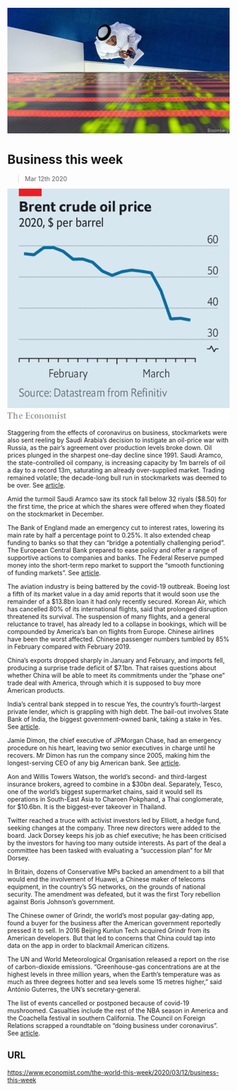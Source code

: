 ![](./images/20200314_WWP501.jpg)

# Business this week

> Mar 12th 2020

![](./images/20200314_WWC695_0.png)

Staggering from the effects of coronavirus on business, stockmarkets were also sent reeling by Saudi Arabia’s decision to instigate an oil-price war with Russia, as the pair’s agreement over production levels broke down. Oil prices plunged in the sharpest one-day decline since 1991. Saudi Aramco, the state-controlled oil company, is increasing capacity by 1m barrels of oil a day to a record 13m, saturating an already over-supplied market. Trading remained volatile; the decade-long bull run in stockmarkets was deemed to be over. See [article](https://www.economist.com//finance-and-economics/2020/03/12/no-one-is-likely-to-win-the-oil-price-war).

Amid the turmoil Saudi Aramco saw its stock fall below 32 riyals ($8.50) for the first time, the price at which the shares were offered when they floated on the stockmarket in December.

The Bank of England made an emergency cut to interest rates, lowering its main rate by half a percentage point to 0.25%. It also extended cheap funding to banks so that they can “bridge a potentially challenging period”. The European Central Bank prepared to ease policy and offer a range of supportive actions to companies and banks. The Federal Reserve pumped money into the short-term repo market to support the “smooth functioning of funding markets”. See [article](https://www.economist.com//finance-and-economics/2020/03/12/the-challenge-of-addressing-covid-19s-economic-effects-in-europe).

The aviation industry is being battered by the covid-19 outbreak. Boeing lost a fifth of its market value in a day amid reports that it would soon use the remainder of a $13.8bn loan it had only recently secured. Korean Air, which has cancelled 80% of its international flights, said that prolonged disruption threatened its survival. The suspension of many flights, and a general reluctance to travel, has already led to a collapse in bookings, which will be compounded by America’s ban on flights from Europe. Chinese airlines have been the worst affected. Chinese passenger numbers tumbled by 85% in February compared with February 2019.

China’s exports dropped sharply in January and February, and imports fell, producing a surprise trade deficit of $7.1bn. That raises questions about whether China will be able to meet its commitments under the “phase one” trade deal with America, through which it is supposed to buy more American products.

India’s central bank stepped in to rescue Yes, the country’s fourth-largest private lender, which is grappling with high debt. The bail-out involves State Bank of India, the biggest government-owned bank, taking a stake in Yes. See [article](https://www.economist.com//finance-and-economics/2020/03/12/yes-banks-rescue-deepens-worries-about-indian-finance).

Jamie Dimon, the chief executive of JPMorgan Chase, had an emergency procedure on his heart, leaving two senior executives in charge until he recovers. Mr Dimon has run the company since 2005, making him the longest-serving CEO of any big American bank. See [article](https://www.economist.com//leaders/2020/03/12/should-jamie-dimon-wall-streets-most-celebrated-boss-call-it-a-day).

Aon and Willis Towers Watson, the world’s second- and third-largest insurance brokers, agreed to combine in a $30bn deal. Separately, Tesco, one of the world’s biggest supermarket chains, said it would sell its operations in South-East Asia to Charoen Pokphand, a Thai conglomerate, for $10.6bn. It is the biggest-ever takeover in Thailand.

Twitter reached a truce with activist investors led by Elliott, a hedge fund, seeking changes at the company. Three new directors were added to the board. Jack Dorsey keeps his job as chief executive; he has been criticised by the investors for having too many outside interests. As part of the deal a committee has been tasked with evaluating a “succession plan” for Mr Dorsey.

In Britain, dozens of Conservative MPs backed an amendment to a bill that would end the involvement of Huawei, a Chinese maker of telecoms equipment, in the country’s 5G networks, on the grounds of national security. The amendment was defeated, but it was the first Tory rebellion against Boris Johnson’s government.

The Chinese owner of Grindr, the world’s most popular gay-dating app, found a buyer for the business after the American government reportedly pressed it to sell. In 2016 Beijing Kunlun Tech acquired Grindr from its American developers. But that led to concerns that China could tap into data on the app in order to blackmail American citizens.

The UN and World Meteorological Organisation released a report on the rise of carbon-dioxide emissions. “Greenhouse-gas concentrations are at the highest levels in three million years, when the Earth’s temperature was as much as three degrees hotter and sea levels some 15 metres higher,” said António Guterres, the UN’s secretary-general.

The list of events cancelled or postponed because of covid-19 mushroomed. Casualties include the rest of the NBA season in America and the Coachella festival in southern California. The Council on Foreign Relations scrapped a roundtable on “doing business under coronavirus”. See [article](https://www.economist.com//graphic-detail/2020/03/14/foot-traffic-has-fallen-sharply-in-cities-with-big-coronavirus-outbreaks).

## URL

https://www.economist.com/the-world-this-week/2020/03/12/business-this-week
